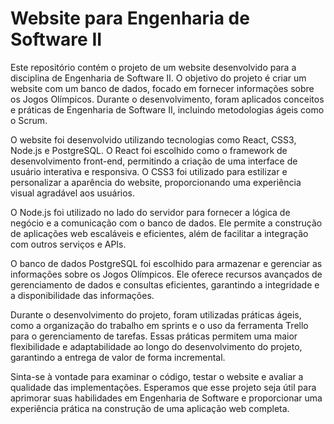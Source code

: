 # Website para Engenharia de Software II

Este repositório contém o projeto de um website desenvolvido para a disciplina de Engenharia de Software II. O objetivo do projeto é criar um website com um banco de dados, focado em fornecer informações sobre os Jogos Olímpicos. Durante o desenvolvimento, foram aplicados conceitos e práticas de Engenharia de Software II, incluindo metodologias ágeis como o Scrum.

O website foi desenvolvido utilizando tecnologias como React, CSS3, Node.js e PostgreSQL. O React foi escolhido como o framework de desenvolvimento front-end, permitindo a criação de uma interface de usuário interativa e responsiva. O CSS3 foi utilizado para estilizar e personalizar a aparência do website, proporcionando uma experiência visual agradável aos usuários.

O Node.js foi utilizado no lado do servidor para fornecer a lógica de negócio e a comunicação com o banco de dados. Ele permite a construção de aplicações web escaláveis e eficientes, além de facilitar a integração com outros serviços e APIs.

O banco de dados PostgreSQL foi escolhido para armazenar e gerenciar as informações sobre os Jogos Olímpicos. Ele oferece recursos avançados de gerenciamento de dados e consultas eficientes, garantindo a integridade e a disponibilidade das informações.

Durante o desenvolvimento do projeto, foram utilizadas práticas ágeis, como a organização do trabalho em sprints e o uso da ferramenta Trello para o gerenciamento de tarefas. Essas práticas permitem uma maior flexibilidade e adaptabilidade ao longo do desenvolvimento do projeto, garantindo a entrega de valor de forma incremental.

Sinta-se à vontade para examinar o código, testar o website e avaliar a qualidade das implementações. Esperamos que esse projeto seja útil para aprimorar suas habilidades em Engenharia de Software e proporcionar uma experiência prática na construção de uma aplicação web completa.
